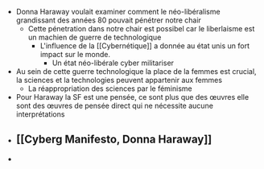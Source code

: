 - Donna Haraway voulait examiner comment le néo-libéralisme grandissant des années 80 pouvait pénétrer notre chair
	- Cette pénetration dans notre chair est possibel car le liberlaisme est un machien de guerre de technologique
		- L'influence de la [[Cybernétique]] a donnée au état unis un fort impact sur le monde.
			- Un état néo-libérale cyber militariser
- Au sein de cette guerre technologique la place de la femmes est crucial, la sciences et la technologies peuvent appartenir aux femmes
	- La réappropriation des sciences par le féminisme
- Pour Haraway la SF est une pensée, ce sont plus que des œuvres elle sont des œuvres de pensée direct qui ne nécessite aucune interprétations
- ## [[Cyberg Manifesto, Donna Haraway]]
-
